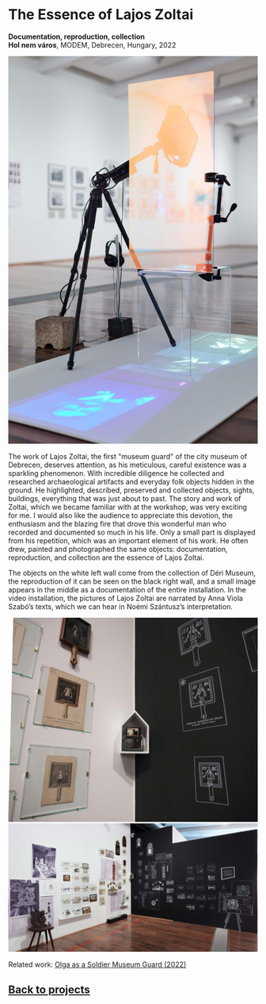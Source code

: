 <!-- {
    "img": "Zoltai_2022/zoltai02.jpg",
    "title": "The Essence of Lajos Zoltai (2022)",
    "desc": "Documentation, reproduction, collection"
} -->

# The Essence of Lajos Zoltai
**Documentation, reproduction, collection**  
**Hol nem város**, MODEM, Debrecen, Hungary, 2022

![md.parallax](Zoltai_2022/zoltai03.jpg)

The work of Lajos Zoltai, the first "museum guard" of the city museum of Debrecen, deserves attention, as his meticulous, careful existence was a sparkling phenomenon. With incredible diligence he collected and researched archaeological artifacts and everyday folk objects hidden in the ground. He highlighted, described, preserved and collected objects, sights, buildings, everything that was just about to past. The story and work of Zoltai, which we became familiar with at the workshop, was very exciting for me. I would also like the audience to appreciate this devotion, the enthusiasm and the blazing fire that drove this wonderful man who recorded and documented so much in his life. Only a small part is displayed from his repetition, which was an important element of his work. He often drew, painted and photographed the same objects: documentation, reproduction, and collection are the essence of Lajos Zoltai. 

The objects on the white left wall come from the collection of Déri Museum, the reproduction of it can be seen on the black right wall, and a small image appears in the middle as a documentation of the entire installation. In the video installation, the pictures of Lajos Zoltai are narrated by Anna Viola Szabó’s texts, which we can hear in Noémi Szántusz’s interpretation.

![md.expand](Zoltai_2022/zoltai_01.jpg)
![md.full](Zoltai_2022/zoltai02.jpg)

Related work: [Olga as a Soldier Museum Guard (2022)](/c/projects/Olga-as-a-soldier-museum-guard_2022)

## [Back to projects](/c/projects)
